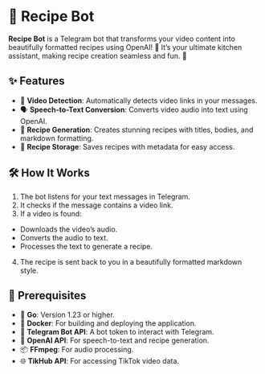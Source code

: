 # 🍳 Recipe Bot

**Recipe Bot** is a Telegram bot that transforms your video content into beautifully formatted recipes using  OpenAI! 🚀 It’s your ultimate kitchen assistant, making recipe creation seamless and fun. 🎉

## ✨ Features

- 🎥 **Video Detection**: Automatically detects video links in your messages.
- 🗣️ **Speech-to-Text Conversion**: Converts video audio into text using OpenAI.
- 📜 **Recipe Generation**: Creates stunning recipes with titles, bodies, and markdown formatting.
- 📂 **Recipe Storage**: Saves recipes with metadata for easy access.

## 🛠️ How It Works

1.  The bot listens for your text messages in Telegram.
2.  It checks if the message contains a video link.
3.  If a video is found:
   - Downloads the video’s audio. 
   - Converts the audio to text. 
   - Processes the text to generate a recipe. 
4.  The recipe is sent back to you in a beautifully formatted markdown style.

## 🔑 Prerequisites

- 🐹 **Go**: Version 1.23 or higher.
- 🐳 **Docker**: For building and deploying the application.
- 🤖 **Telegram Bot API**: A bot token to interact with Telegram.
- 🧠 **OpenAI API**: For speech-to-text and recipe generation.
- 📦 **FFmpeg**: For audio processing.
- 🌐 **TikHub API**: For accessing TikTok video data.